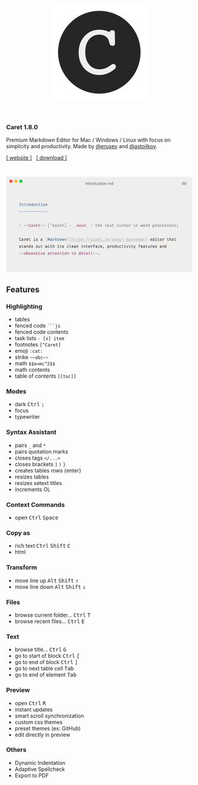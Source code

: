 <h1 align="center">
  <br>
  <br>
  <img src="./static/app-icon.png">
  <br>
  <br>
</h1>

### Caret 1.8.0

Premium Markdown Editor for Mac / Windows / Linux with focus on simplicity and productivity. Made by [@erusev](https://github.com/erusev) and [@astoilkov](https://github.com/astoilkov).

[[ website ]](https://caret.io)&nbsp;&nbsp; [[ download ]](https://github.com/careteditor/caret/releases/latest)

<h3 align="center">
<br>
<img src="./static/app.png" />
<br>
</h3>

## Features

### Highlighting

- tables
- fenced code ` ```js `
- fenced code contents
- task lists `- [x] item`
- footnotes `[^Caret]`
- emoji `:cat:`
- strike `~~abc~~`
- math `$$e=mc^2$$`
- math contents
- table of contents `[[toc]]`

### Modes

- dark <kbd>Ctrl</kbd> <kbd>;</kbd>
- focus
- typewriter

### Syntax Assistant

- pairs `_` and `*`
- pairs quotation marks
- closes tags `</...>`
- closes brackets `]` `)` `}`
- creates tables rows {enter}
- resizes tables
- resizes setext titles
- increments OL

### Context Commands
- open <kbd>Ctrl</kbd> <kbd>Space</kbd>

### Copy as

- rich text <kbd>Ctrl</kbd> <kbd>Shift</kbd> <kbd>C</kbd>
- html

### Transform

- move line up <kbd>Alt</kbd> <kbd>Shift</kbd> <kbd>↑</kbd>
- move line down <kbd>Alt</kbd> <kbd>Shift</kbd> <kbd>↓</kbd>

### Files

- browse current folder... <kbd>Ctrl</kbd> <kbd>T</kbd>
- browse recent files... <kbd>Ctrl</kbd> <kbd>E</kbd>

### Text

- browse title... <kbd>Ctrl</kbd> <kbd>G</kbd>
- go to start of block <kbd>Ctrl</kbd> <kbd>[</kbd>
- go to end of block <kbd>Ctrl</kbd> <kbd>]</kbd>
- go to next table cell <kbd>Tab</kbd>
- go to end of element <kbd>Tab</kbd>

### Preview

- open <kbd>Ctrl</kbd> <kbd>R</kbd>
- instant updates
- smart scroll synchronization
- custom css themes
- preset themes (ex: GitHub)
- edit directly in preview

### Others

- Dynamic Indentation
- Adaptive Spellcheck
- Export to PDF
